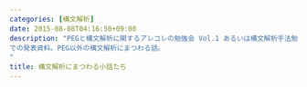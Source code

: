 ```yaml
---
categories: [構文解析]
date: 2015-08-08T04:16:50+09:00
description: "PEGと構文解析に関するアレコレの勉強会 Vol.1 あるいは構文解析手法勉強会
での発表資料。PEG以外の構文解析にまつわる話。
"
title: 構文解析にまつわる小話たち
---
```


<section data-markdown
    data-separator="\n\n"
    data-vertical="\n\n"
    data-notes="^Note:">
<script type="text/template">

# 構文解析にまつわる小話たち
----------------------
[#peg_study](https://twitter.com/search?q=%23peg_study&src=typd&vertical=default&f=tweets)

<!-- .slide: class="center" -->

# About Me
---------
![κeenのアイコン](/images/icon.png) <!-- .element: style="position:absolute;right:0;z-index:-1" -->

 + κeen
 + [@blackenedgold](https://twitter.com/blackenedgold)
 + Github: [KeenS](https://github.com/KeenS)
 + サイバエージェントの新卒エンジニア
 + Lisp, ML, Shell Scriptあたりを書きます


# ウォームアップ

<!-- .slide: class="center" -->

# 構文解析はバッドノウハウ
-------------------------

* プログラム言語を使っているなら既にパーサはある
  + 文法も定義されてる
* 目の前のパーサを使え
  + パーサAPIがある言語もある(Lispとか)
* そうでなくても内部DSLを考えろ
  + 内部DSLで解決出来ないときだけ構文解析

# 本質はAST
-----------

* 結局はASTになればどんな文法でも同じ
* 文法はただの外皮、欲しいのはAST
* シンタックスシュガーは飾り
  + DRY出来るなら別
* S式を使え
  + ASTをそのまま書き下せる


# AST First
-----------

* 最初にASTを考える。そして文法を考える
* 何が欲しいのかイメージし易くなる
* 構文解析はAST生成の自動化。普段してないことを自動化するのは愚か。
* 早めに間違いに気付ける
  + `+`は二項演算子。じゃあ `&&` は？ `=` は？

Note: Lispだと+は関数、andはマクロ、setqはスペシャルフォーム


# 構文解析の流れ

<!-- .slide: class="center" -->

# 構文解析の流れ
---------------

1. Lexer generaterからlexerを作る
  + Lexとか
2. Parser generaterからparserを作る
  + yaccとか
  + BNFという記法
3. ソースファイルをlexerで処理してトークン化する
4. トークン列をparserで処理してASTを作る



```
         [Lexer]        [parser]
[Source]------->[Tokens]------>[AST]
```

<!-- .slide: class="center" -->

# LexerとParserを分ける意味
--------------------------

* (上向き構文解析だと分けないとつらい)
* 役割の分担
  + 困難は分割せよ
* 文字列をシンボル化して比較が高速に
* 思考のフレームワークとして



<blockquote class="twitter-tweet" align="center" lang="ja"><p lang="ja" dir="ltr">字句解析器手づくりの簡単さに対して構文解析器手づくりはわりと人を殺しにかかる</p>&mdash; gfn (@bd_gfngfn) <a href="https://twitter.com/bd_gfngfn/status/578908166785671168">2015, 3月 20</a></blockquote>

<!-- .slide: class="center" -->


# 正規表現の使いどころ
---------------------

* 高速な実装がある
* 部品化しにくい
* 括弧の対応とか入れ子構造(`if .. then .. else`とか)は扱えない
  + perlの正規表現は厳密には正規表現ではない
* 構文解析には向かない
  + 「マッチ」は出来ても「抜き出し」は面倒
* Lexerには向いてる
  + トークン自体末端の部品なので部品化する必要がない

<blockquote class="twitter-tweet" align="center" lang="ja"><p lang="ja" dir="ltr">依存型のある言語でlexとか作ったら出てくるトークンの型変数に正規表現出てくるのかな</p>&mdash; eld-r-esh-2 (@eldesh) <a href="https://twitter.com/eldesh/status/597772476244885505">2015, 5月 11</a></blockquote>

<!-- .slide: class="center" -->

<blockquote class="twitter-tweet" align="center" lang="ja"><p lang="ja" dir="ltr">「bnf = (大雑把に言って)正規表現+括弧の対応」というのはchomsky–schützenbergerの定理という結構マニアックな定理(ドラゴンブックには載ってないと思う)をさらに僕なりに超訳したものなのであまり知られてないと思います．</p>&mdash; ryoma sin&#39;ya (@sinya8282) <a href="https://twitter.com/sinya8282/status/597465565654024192">2015, 5月 10</a></blockquote>

<!-- .slide: class="center" -->


# 構文クラス

<!-- .slide: class="center" -->

# 構文クラス
------------

* 学術的だが知っておくと幸せになれる
* 文脈自由文法を解析するためのものを話す
  + 多くのプログラム言語は文脈自由文法
  + 正規言語 ⊂ 文脈自由文法
* 大きく分けると上向き構文解析と下向き構文解析
* 詳しくは[ドラゴンブック](http://www.amazon.co.jp/%e3%82%b3%e3%83%b3%e3%83%91%e3%82%a4%e3%83%a9%e2%80%95%e5%8e%9f%e7%90%86%e3%83%bb%e6%8a%80%e6%b3%95%e3%83%bb%e3%83%84%e3%83%bc%e3%83%ab-information-computing-a-v-%e3%82%a8%e3%82%a4%e3%83%9b/dp/478191229x)参照


# LL(1)
----

* 下向き
  + 再帰降下パーサ
* 定義した言語しか厳密に受け取らない
* 線形線形時間でパース可能
* 手書きに向く
* パーサーコンビネータとかも


# LR(1)
----

* 上向き
  + トークンをくっつけて構文要素に、構文要素をくっつけてさらに上の構文要素に…
* LL(n)⊂LR(n)
* LRそのものの解析は難しくて、いくつかサブクラスがある
  + 単純LR (SLR):  貧弱
  + 先読みLR (LALR): パーサジェネレータでよく使われる
  + 正準LR: 計算コストが高い。メモリ喰う
* 事前計算のコスト（面倒くささ）が高い
  + パーサジェネレータ


# LRパーサジェネレータ
-----

* 基本はBNF(Backus-Naur-Form)
* いくつか方式がある
  + 演算子順位解析も合わせる
    - EmacsのSMIEとか
  + BNFだけでやる
    - 別の言語も受理する可能性がある ドラゴンブック 上 p. 247
    - 普通は問題にならない


# LRの限界とか
-------------

* `-`の単項演算子と二項演算子の衝突
  1. SMLみたいに諦める(単項の`-`を`~`で表す)
  2. Lexerで区別する
* 左再帰で無限ループ
  + 手動でどうにか出来る
  + 自動でどうにかしてくれるジェネレータもある
* BNFの書き方によっては文法があいまいになる
  + `if .. then .. if .. then .. else ..` とか
  + 自動ではどうにもできないので気をつけるしかない


# BNFとパーサージェネレータの良さ
------------

* BNFは言語を定義する。
  + 言語仕様にも使われる
* 要は「仕様からプログラムを生成する」
* 宣言的


# 複数文法のサポートとグローバル変数の衝突
---------------------------------------

* 複数の文法をサポートしたい時がある
  + 独自記法と互換記法とか
* 雑なパーサジェネレータ/コンビネータを使っているとグローバル変数が衝突する
  + パーサライブラリの作者は配慮して下さい。


# 言語仕様の配慮
---------------

* LispはLL
* Java 1.0はLALR
  + 今はLALRではないらしい
* PrologはLALRだった気がする


# 非文脈自由文法
----------------

* 文脈を持つ（雑）
* ひねりなくパーサージェネレータ使っただけじゃ解析出来ない言語のこと。


## sedのs///
-----------

* 実は `s|||`のように区切文字は何でもいい
  + パスネームの置換に便利
* 対応関係が文脈で変わるので非文脈自由


## Markdown
-----------

* 元々のperlの実装は正規表現
  + 再帰を使っているので正規言語ではなく文脈自由文法
* GFMなどのTable記法はカラム数という文脈があるので非文脈自由
* Table記法をサポートする時は覚悟を持って。


# その他
--------

* 関数の仮引数の数と実引数の数の一致
* 変数の使用の前に変数宣言
* 要は構文解析で出来ることには限界がある。


# パーサの実際

<!-- .slide: class="center" -->

# 速度と手軽さ
--------------

* 外部DSLやコンフィグファイルだとパーサの速度は必要ない
  + メインループで使われないので起動時間にしか影響しない。
  + むしろ手軽に作れた方がいい
* HTTPだとかメインループで使うものはどうやってでも速くしたい
  + 労力は惜しまない

# 手書きとジェネレータとコンビネータ
----------------------------------

* 速度が必要ならジェネレータ
* LLでないならジェネレータ
* 手軽さが欲しいならコンビネータ
* 色々手を加えたいなら手書き…かも


<blockquote class="twitter-tweet" align="center" lang="ja"><p lang="ja" dir="ltr">パーサ手書きするのダサイよなぁ。クラスが分からなくなる。</p>&mdash; ELD-R-ESH-2 (@eldesh) <a href="https://twitter.com/eldesh/status/597751470834855938">2015, 5月 11</a></blockquote>

<!-- .slide: class="center" -->

# ジェネレータの扱いにくさ
--------------------------

* あんまり人気ない気がする
* 2回も前処理必要なのダサいよね
* 新たな文法覚える必要がある
* そもそも作るのにもコストが高い
  + 言語の文法に合わせたプリンタ
  + 拡張性持たせると厄介
* かといって正規表現はやめましょうね

# DSLパーサジェネレータ
----------------------

<blockquote class="twitter-tweet" lang="ja"><p lang="ja" dir="ltr">PEGが正規表現と違って辛いところは言語組み込みじゃないのとワンライナーに向かないことなんだよな… <a href="https://twitter.com/hashtag/peg_study?src=hash">#peg_study</a></p>&mdash; わかめ@TypeScriptカッコガチ (@vvakame) <a href="https://twitter.com/vvakame/status/629881217320550401">2015, 8月 8</a></blockquote> 

<!-- .slide: class="center" -->

# DSLパーサジェネレータ
----------------------

* あったらそれなりに人気出そう
* メタプログラミングが出来る必要がある
* Common Lisp
  + 作者自身作ってる途中でジェネレータとコンビネータを勘違いする
  + ドキュメントでジェネレータといってるのに実際はコンビネータだったりする
* D
  + なんか作ってる人いるらしい


# 複雑性と分かりやすさ
---------------------

<blockquote class="twitter-tweet" align="center" lang="ja"><p lang="ja" dir="ltr">オーバーエンジニアリングを「あいつは力に溺れた」と言い変えていくといいと思う</p>&mdash; イカid:mizchi0x (@mizchi) <a href="https://twitter.com/mizchi/status/565662999063838720">2015, 2月 12</a></blockquote>

<!-- .slide: class="center" -->


# 複雑性と分かりやすさ
---------------------
* パーサが複雑な文法に対応出来ても人間が追い付かない
* 周辺のサポートも必要になるのでやっぱりシンプルな方が良い。
  + LRよりLL
  + S式とかシンプルの極み
  + [Clojureシンタックスハイライター開発から考えるこれからのlispに必要なもの](http://www.slideshare.net/sohta/clojurelisp?ref=http://athos.hatenablog.com/entry/2015/07/29/222535)
* 「出来る」と「した方がいい」は別の話


<blockquote class="twitter-tweet" align="center" lang="ja"><p lang="ja" dir="ltr">S式はどう考えても読み易い……</p>&mdash; Ocamlアイドル (@no_maddo) <a href="https://twitter.com/no_maddo/status/590528791677546496">2015, 4月 21</a></blockquote>

<!-- .slide: class="center" -->


<blockquote class="twitter-tweet" align="center" lang="ja"><p lang="ja" dir="ltr">}]))みたいなのを書いてると、括弧が一種類の言語、いいなぁ、と思ったりします。</p>&mdash; mzp (@mzp) <a href="https://twitter.com/mzp/status/587941717451481088">2015, 4月 14</a></blockquote>

<!-- .slide: class="center" -->

# ソースロケーション保持法

<!-- .slide: class="center" -->


# ソースロケーション保持法
-------------------------

* エラーメッセージを出すためにはソースロケーションを保持する必要がある
* flymakeの情報: ファイル名、開始行/列 終了行/列 エラーメッセージ
  + 最悪これがあればどうにかなる
  + 「分かりやすい」メッセージはツールに任せる
* 字句解析だけでなく意味解析、さらにはつまるところコンパイルが終わるまで保存する必要がある
  + トークンやASTにメンバが増える
  + オブジェクト指向のカプセル化って素晴らしい


# 1. インクルード
----------------------

* トークンのデータに入れてしまうパターン
* `datatype token = Plus of int * int | Symbol of int * int * string` ...
* OOPなら自然だが函数型だとパターンマッチがつらくなる


# 2. ラップ
--------

* ロケーションのレコードでトークンをラップする
* `{start:int, end: int, token: token}`
* パターンマッチは少し楽になる
  + 多相レコードがないとそもそもレコードつらいけどな！！
* MLtonがやってるらしい


# 3. テーブル
-------------

* ロケーションテーブルを持って、トークンにはテーブルへのキーだけ持たせる
* トークンが軽くなるので速そう
* でも面倒そう


# エラー処理
<!-- .slide: class="center" -->

# エラーメッセージ
------------------------

* 一応ロケーションがとれればエラー箇所は出せる。
* メッセージの親切さはツールとヒューリスティックと根気
* clangとか頑張ってる

```
ERROR: expected tEnd before '<EOF>'
each do {}
          ^
```


# エラー回復
-------------

* シンタックスハイライターは壊れた文法も解析しないといけない
* 1回のコンパイルでできるだけ多くのエラーメッセージを出したい
* シンタックスエラーから回復したい


# Cの易しさ
-----------

* エラーがあってもセミコロンまで読み飛ばせば回復出来る
  + CやJavaは結構コンパイラが教えてくれる
* そういう言語設計も大事


# テスト

<!-- .slide: class="center" -->

# テスト
-------

* ASTのテストは案外難しい
  + 微妙な仕様変更で結果が変わる
  + でも言語の動作には関係なかったり

1. あきらめる
2. 不屈の精神でテストを直し続ける
3. 木に対するクエリ言語を使う


# 拡張方法

<!-- .slide: class="center" -->

# リードマクロ
--------------

* トークンレベルの拡張
* 特定の「文字」がきた時にユーザ定義関数を使ってパースする
* リテラルをユーザが定義することが出来る
  + 正規表現リテラルとか
  + [Common Lispの正規表現](http://weitz.de/cl-interpol/)


# マクロ
--------

* ASTレベルの拡張
* LispとかScalaとかRustとか
  + Lispは自由度が高い
  + 関数マクロはないよりマシ程度
* ~衛生性~
* [マクロについて整理してみる | κeenのHappy Hacκing Blog](http://keens.github.io/blog/2015/07/04/makuronitsuiteseirishitemiru/)


## Cのマクロ
------------

* プリプロセッサなのでコンパイラの拡張ではない
* プリプロセッサ自体レキサを持つ
  + パーサとレキサを分ける意味
* ASTに関知しないのでやりたい放題


# 中置演算子
-----------

* 新しい中置演算子と優先順位を定義できる言語は多い
  + Haskell, SML, Prolog…
* パーサをその場で書き換えるのは難しいので後で処理する
  + [\[コンパイラ\]\[Haskell\]\[OCaml\] Haskellのinfixの仕組み - mad日記](http://d.hatena.ne.jp/MaD/touch/20090108)
* シンタックスのプラグインをセマンティクスに入れてるのでちょっと無茶


# 中置演算子
-----------

* 人間が同時に覚えられるのは3つまで
  + 優先順位がいくつもあっても覚えられない
  + 優先度40とか900とか無理。
* 本質はAST
  + 文法に問題を抱えるくらいならS式を使え


# Coq
-----

Coqは謎のテクノロジーにより `Notation`を使えば新しい文法を定義出来る

```coq
Notation "'SKIP'" :=
  CSkip.
Notation "X '::=' a" :=
  (CAss X a) (at level 60).
Notation "c1 ; c2" :=
  (CSeq c1 c2) (at level 80, right associativity).
Notation "'WHILE' b 'DO' c 'END'" :=
  (CWhile b c) (at level 80, right associativity).
Notation "'IFB' e1 'THEN' e2 'ELSE' e3 'FI'" :=
  (CIf e1 e2 e3) (at level 80, right associativity).

Definition fact_in_coq : com :=
  Z ::= AId X;
  Y ::= ANum 1;
  WHILE BNot (BEq (AId Z) (ANum 0)) DO
    Y ::= AMult (AId Y) (AId Z);
    Z ::= AMinus (AId Z) (ANum 1)
  END.
```
</script>
</section>

